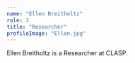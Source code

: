 ```yaml
---
name: "Ellen Breitholtz"
role: 3 
title: "Researcher"
profileImage: "Ellen.jpg"
---
```

Ellen Breitholtz is a Researcher at CLASP.
